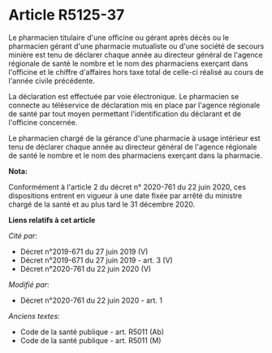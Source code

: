 # Article R5125-37

Le pharmacien titulaire d'une officine ou gérant après décès ou le pharmacien gérant d'une pharmacie mutualiste ou d'une
société de secours minière est tenu de déclarer chaque année au directeur général de l'agence régionale de santé le nombre et
le nom des pharmaciens exerçant dans l'officine et le chiffre d'affaires hors taxe total de celle-ci réalisé au cours de
l'année civile précédente.

La déclaration est effectuée par voie électronique. Le pharmacien se connecte au téléservice de déclaration mis en place par
l'agence régionale de santé par tout moyen permettant l'identification du déclarant et de l'officine concernée.

Le pharmacien chargé de la gérance d'une pharmacie à usage intérieur est tenu de déclarer chaque année au directeur général
de l'agence régionale de santé le nombre et le nom des pharmaciens exerçant dans la pharmacie.

**Nota:**

Conformément à l'article 2 du décret n° 2020-761 du 22 juin 2020, ces dispositions entrent en vigueur à une date fixée par
arrêté du ministre chargé de la santé et au plus tard le 31 décembre 2020.

**Liens relatifs à cet article**

_Cité par_:

  - Décret n°2019-671 du 27 juin 2019 (V)
  - Décret n°2019-671 du 27 juin 2019 - art. 3 (V)
  - Décret n°2020-761 du 22 juin 2020 (V)

_Modifié par_:

  - Décret n°2020-761 du 22 juin 2020 - art. 1

_Anciens textes_:

  - Code de la santé publique - art. R5011 (Ab)
  - Code de la santé publique - art. R5011 (M)

